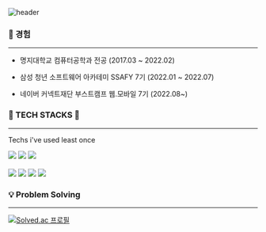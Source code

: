 
![header](https://capsule-render.vercel.app/api?type=waving&color=7F52FF&height=300&section=header&fontSize=80&text=EunSeoYang&animation=fadeIn&fontColor=fafafa)
<div>
 
 <h3> 💁 경험 </h3>
    <hr>
  
* 명지대학교 컴퓨터공학과 전공 (2017.03 ~ 2022.02)
  
* 삼성 청년 소프트웨어 아카테미 SSAFY 7기 (2022.01 ~ 2022.07)
  
* 네이버 커넥트재단 부스트캠프 웹.모바일 7기 (2022.08~)
<div>
 
 <h3>🔨 TECH STACKS 🔨</h3>
    <hr>
    
  Techs i've used least once 
  
  <div> 
  <img src="https://img.shields.io/badge/java-007396?style=for-the-badge&logo=java&logoColor=white"> 
      <img src="https://img.shields.io/badge/springboot-6DB33F?style=for-the-badge&logo=springboot&logoColor=white">
     <img src="https://img.shields.io/badge/mysql-4479A1?style=for-the-badge&logo=mysql&logoColor=white">
  </div>
    <br>
    <div>
  <img src="https://img.shields.io/badge/javascript-F7DF1E?style=for-the-badge&logo=javascript&logoColor=black">
  <img src = "https://img.shields.io/badge/nestjs-%23E0234E.svg?style=for-the-badge&logo=nestjs&logoColor=white">
    <img src="https://img.shields.io/badge/node.js-339933?style=for-the-badge&logo=Node.js&logoColor=white">
    <img src="https://img.shields.io/badge/express-000000?style=for-the-badge&logo=express&logoColor=white">
    </div>
</div>
  </div>
 <div>
<h3>💡 Problem Solving</h3>
  
 <hr> 
  
[![Solved.ac 프로필](http://mazassumnida.wtf/api/v2/generate_badge?boj=diddmstj98)](https://solved.ac/diddmstj98)
  </div>
